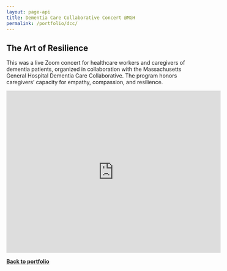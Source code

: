 ```yaml
---
layout: page-api
title: Dementia Care Collaborative Concert @MGH
permalink: /portfolio/dcc/
---
```


## The Art of Resilience

<!-- ![image](/img/dcc-logo.svg){: width="220" }{: style="float: left; margin-right: 1.5em;"}  -->

This was a live Zoom concert for healthcare workers and caregivers of dementia patients, organized in collaboration with the Massachusetts General Hospital Dementia Care Collaborative. The program honors caregivers’ capacity for empathy, compassion, and resilience.

<iframe width="560" height="425" src="https://www.youtube-nocookie.com/embed/jIIe9FrcDJA" title="YouTube video player" frameborder="0" allow="accelerometer; autoplay; clipboard-write; encrypted-media; gyroscope; picture-in-picture; web-share" allowfullscreen></iframe>

<p class="cta"><a href="https://tekne-creative.github.io/tekne/portfolio/#-performing-arts-" class="button"><b>Back to portfolio</b></a></p>